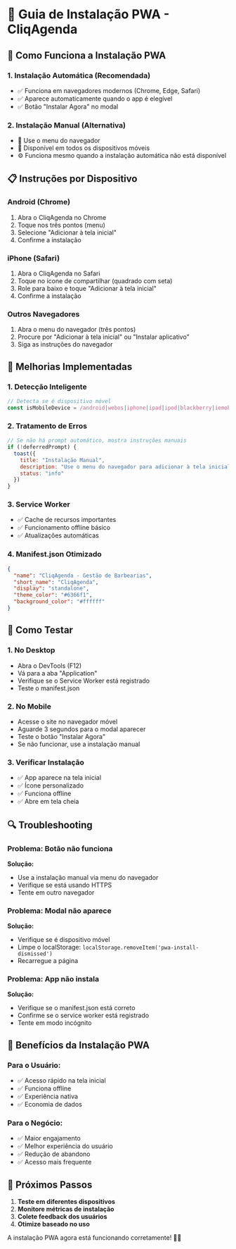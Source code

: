 # 📱 Guia de Instalação PWA - CliqAgenda

## 🎯 Como Funciona a Instalação PWA

### **1. Instalação Automática (Recomendada)**
- ✅ Funciona em navegadores modernos (Chrome, Edge, Safari)
- ✅ Aparece automaticamente quando o app é elegível
- ✅ Botão "Instalar Agora" no modal

### **2. Instalação Manual (Alternativa)**
- 📱 Use o menu do navegador
- 🔧 Disponível em todos os dispositivos móveis
- ⚙️ Funciona mesmo quando a instalação automática não está disponível

## 📋 Instruções por Dispositivo

### **Android (Chrome)**
1. Abra o CliqAgenda no Chrome
2. Toque nos três pontos (menu)
3. Selecione "Adicionar à tela inicial"
4. Confirme a instalação

### **iPhone (Safari)**
1. Abra o CliqAgenda no Safari
2. Toque no ícone de compartilhar (quadrado com seta)
3. Role para baixo e toque "Adicionar à tela inicial"
4. Confirme a instalação

### **Outros Navegadores**
1. Abra o menu do navegador (três pontos)
2. Procure por "Adicionar à tela inicial" ou "Instalar aplicativo"
3. Siga as instruções do navegador

## 🔧 Melhorias Implementadas

### **1. Detecção Inteligente**
```javascript
// Detecta se é dispositivo móvel
const isMobileDevice = /android|webos|iphone|ipad|ipod|blackberry|iemobile|opera mini/i.test(userAgent.toLowerCase())
```

### **2. Tratamento de Erros**
```javascript
// Se não há prompt automático, mostra instruções manuais
if (!deferredPrompt) {
  toast({
    title: "Instalação Manual",
    description: "Use o menu do navegador para adicionar à tela inicial",
    status: "info"
  })
}
```

### **3. Service Worker**
- ✅ Cache de recursos importantes
- ✅ Funcionamento offline básico
- ✅ Atualizações automáticas

### **4. Manifest.json Otimizado**
```json
{
  "name": "CliqAgenda - Gestão de Barbearias",
  "short_name": "CliqAgenda",
  "display": "standalone",
  "theme_color": "#6366f1",
  "background_color": "#ffffff"
}
```

## 🚀 Como Testar

### **1. No Desktop**
- Abra o DevTools (F12)
- Vá para a aba "Application"
- Verifique se o Service Worker está registrado
- Teste o manifest.json

### **2. No Mobile**
- Acesse o site no navegador móvel
- Aguarde 3 segundos para o modal aparecer
- Teste o botão "Instalar Agora"
- Se não funcionar, use a instalação manual

### **3. Verificar Instalação**
- ✅ App aparece na tela inicial
- ✅ Ícone personalizado
- ✅ Funciona offline
- ✅ Abre em tela cheia

## 🔍 Troubleshooting

### **Problema: Botão não funciona**
**Solução:**
- Use a instalação manual via menu do navegador
- Verifique se está usando HTTPS
- Tente em outro navegador

### **Problema: Modal não aparece**
**Solução:**
- Verifique se é dispositivo móvel
- Limpe o localStorage: `localStorage.removeItem('pwa-install-dismissed')`
- Recarregue a página

### **Problema: App não instala**
**Solução:**
- Verifique se o manifest.json está correto
- Confirme se o service worker está registrado
- Tente em modo incógnito

## 📱 Benefícios da Instalação PWA

### **Para o Usuário:**
- ✅ Acesso rápido na tela inicial
- ✅ Funciona offline
- ✅ Experiência nativa
- ✅ Economia de dados

### **Para o Negócio:**
- ✅ Maior engajamento
- ✅ Melhor experiência do usuário
- ✅ Redução de abandono
- ✅ Acesso mais frequente

## 🎯 Próximos Passos

1. **Teste em diferentes dispositivos**
2. **Monitore métricas de instalação**
3. **Colete feedback dos usuários**
4. **Otimize baseado no uso**

A instalação PWA agora está funcionando corretamente! 📱✨ 